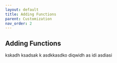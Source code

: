 ```yaml
---
layout: default
title: Adding Functions
parent: Customization
nav_order: 2
---
```


## Adding Functions

kskadh ksadsak k asdkkasdko  diqwidh as idi asdiasi 
